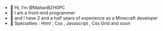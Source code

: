 - 👋 Hi, I’m @MahanBZH0PC
- 👀 I am a front-end programmer
- 🌱 and I have 2 and a half years of experience as a Minecraft developer
- 💞️ Specialties : Html , Css , Javascript , Css Grid and soon

<!---
MahanBZH0PC/MahanBZH0PC is a ✨ special ✨ repository because its `README.md` (this file) appears on your GitHub profile.
You can click the Preview link to take a look at your changes.
--->

